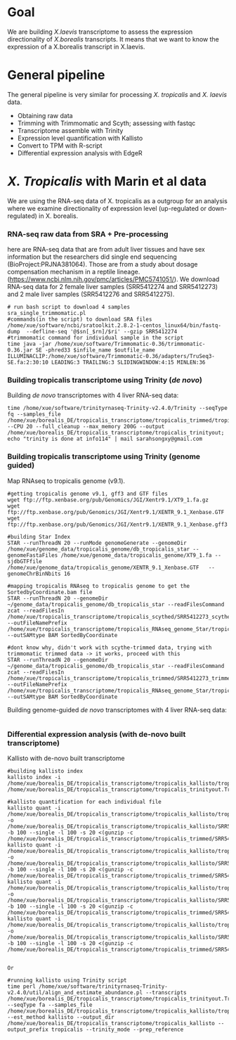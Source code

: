 # Goal
We are building *X.laevis* transcriptome to assess the expression directionality of *X.borealis* transcripts. It means that we want to know the expression of a X.borealis transcript in X.laevis.

# General pipeline
The general pipeline is very similar for processing *X. tropicalis* and *X. laevis* data.
- Obtaining raw data
- Trimming with Trimmomatic and Scyth; assessing with fastqc
- Transcriptome assemble with Trinity
- Expression level quantification with Kallisto
- Convert to TPM with R-script
- Differential expression analysis with EdgeR


# *X. Tropicalis* with Marin et al data
We are using the RNA-seq data of X. tropicalis as a outgroup for an analysis where we examine directionality of expression level (up-regulated or down-regulated) in X. borealis. 

### RNA-seq raw data from SRA + Pre-processing
here are RNA-seq data that are from adult liver tissues and have sex information but the researchers did single end sequencing (BioProject:PRJNA381064). Those are from a study about dosage compensation mechanism in a reptile lineage. (https://www.ncbi.nlm.nih.gov/pmc/articles/PMC5741051/). We download RNA-seq data for 2 female liver samples (SRR5412274 and SRR5412273) and 2 male liver samples (SRR5412276 and SRR5412275). 
```
# run bash script to download 4 samples
sra_single_trimmomatic.pl
#commands(in the script) to download SRA files  
/home/xue/software/ncbi/sratoolkit.2.8.2-1-centos_linux64/bin/fastq-dump  --defline-seq '@$sn[_$rn]/$ri' --gzip SRR5412274
#trimmomatic command for individual sample in the script
time java -jar /home/xue/software/Trimmomatic-0.36/trimmomatic-0.36.jar SE -phred33 $infile_name $outfile_name ILLUMINACLIP:/home/xue/software/Trimmomatic-0.36/adapters/TruSeq3-SE.fa:2:30:10 LEADING:3 TRAILING:3 SLIDINGWINDOW:4:15 MINLEN:36
```
### Building tropicalis transcriptome using Trinity (*de novo*)
Building *de novo* transcriptomes with 4 liver RNA-seq data:
```
time /home/xue/software/trinityrnaseq-Trinity-v2.4.0/Trinity --seqType fq --samples_file /home/xue/borealis_DE/tropicalis_transcriptome/tropicalis_trimmed/tropicalis_samples_file --CPU 20 --full_cleanup --max_memory 200G --output /home/xue/borealis_DE/tropicalis_transcriptome/tropicalis_trinityout; echo "trinity is done at info114" | mail sarahsongxy@gmail.com

```
### Building tropicalis transcriptome using Trinity (genome guided)
Map RNAseq to tropicalis genome (v9.1). 
```
#getting tropicalis genome v9.1, gff3 and GTF files
wget ftp://ftp.xenbase.org/pub/Genomics/JGI/Xentr9.1/XT9_1.fa.gz
wget ftp://ftp.xenbase.org/pub/Genomics/JGI/Xentr9.1/XENTR_9.1_Xenbase.GTF
wget ftp://ftp.xenbase.org/pub/Genomics/JGI/Xentr9.1/XENTR_9.1_Xenbase.gff3

#building Star Index
STAR --runThreadN 20 --runMode genomeGenerate --genomeDir /home/xue/genome_data/tropicalis_genome/db_tropicalis_star --genomeFastaFiles /home/xue/genome_data/tropicalis_genome/XT9_1.fa --sjdbGTFfile  /home/xue/genome_data/tropicalis_genome/XENTR_9.1_Xenbase.GTF   --genomeChrBinNbits 16

#mapping tropicalis RNAseq to tropicalis genome to get the SortedbyCoordinate.bam file
STAR --runThreadN 20 --genomeDir ~/genome_data/tropicalis_genome/db_tropicalis_star --readFilesCommand zcat --readFilesIn /home/xue/tropicalis_transcriptome/tropicalis_scythed/SRR5412273_scythed.fastq.gz,/home/xue/tropicalis_transcriptome/tropicalis_scythed/SRR5412274_scythed.fastq.gz,/home/xue/tropicalis_transcriptome/tropicalis_scythed/SRR5412275_scythed.fastq.gz,/home/xue/tropicalis_transcriptome/tropicalis_scythed/SRR5412276_scythed.fastq.gz --outFileNamePrefix /home/xue/tropicalis_transcriptome/tropicalis_RNAseq_genome_Star/tropicalis_mapping_RNAseq_genome --outSAMtype BAM SortedByCoordinate

#dont know why, didn't work with scythe-trimmed data, trying with trimmomatic trimmed data -> it works, proceed with this 
STAR --runThreadN 20 --genomeDir ~/genome_data/tropicalis_genome/db_tropicalis_star --readFilesCommand zcat --readFilesIn /home/xue/tropicalis_transcriptome/tropicalis_trimmed/SRR5412273_trimmed.fastq.gz,/home/xue/tropicalis_transcriptome/tropicalis_trimmed/SRR5412274_trimmed.fastq.gz,/home/xue/tropicalis_transcriptome/tropicalis_trimmed/SRR5412275_trimmed.fastq.gz,/home/xue/tropicalis_transcriptome/tropicalis_trimmed/SRR5412276_trimmed.fastq.gz --outFileNamePrefix /home/xue/tropicalis_transcriptome/tropicalis_RNAseq_genome_Star/tropicalis_mapping_RNAseq_genome --outSAMtype BAM SortedByCoordinate
```
Building genome-guided *de novo* transcriptomes with 4 liver RNA-seq data:
```

```

### Differential expression analysis (with de-novo built transcriptome)
Kallisto with de-novo built transcriptome
```
#building kallisto index
kallisto index -i /home/xue/borealis_DE/tropicalis_transcriptome/tropicalis_kallisto/tropicalis_trinityout.idx /home/xue/borealis_DE/tropicalis_transcriptome/tropicalis_trinityout.Trinity.fasta

#kallisto quantification for each individual file
kallisto quant -i /home/xue/borealis_DE/tropicalis_transcriptome/tropicalis_kallisto/tropicalis_trinityout.idx -o /home/xue/borealis_DE/tropicalis_transcriptome/tropicalis_kallisto/SRR5412273 -b 100 --single -l 100 -s 20 <(gunzip -c /home/xue/borealis_DE/tropicalis_transcriptome/tropicalis_trimmed/SRR5412273_trimmed.fastq.gz)
kallisto quant -i /home/xue/borealis_DE/tropicalis_transcriptome/tropicalis_kallisto/tropicalis_trinityout.idx -o /home/xue/borealis_DE/tropicalis_transcriptome/tropicalis_kallisto/SRR5412274 -b 100 --single -l 100 -s 20 <(gunzip -c /home/xue/borealis_DE/tropicalis_transcriptome/tropicalis_trimmed/SRR5412274_trimmed.fastq.gz)
kallisto quant -i /home/xue/borealis_DE/tropicalis_transcriptome/tropicalis_kallisto/tropicalis_trinityout.idx -o /home/xue/borealis_DE/tropicalis_transcriptome/tropicalis_kallisto/SRR5412275 -b 100 --single -l 100 -s 20 <(gunzip -c /home/xue/borealis_DE/tropicalis_transcriptome/tropicalis_trimmed/SRR5412275_trimmed.fastq.gz)
kallisto quant -i /home/xue/borealis_DE/tropicalis_transcriptome/tropicalis_kallisto/tropicalis_trinityout.idx -o /home/xue/borealis_DE/tropicalis_transcriptome/tropicalis_kallisto/SRR5412276 -b 100 --single -l 100 -s 20 <(gunzip -c /home/xue/borealis_DE/tropicalis_transcriptome/tropicalis_trimmed/SRR5412276_trimmed.fastq.gz)


Or

#running kallisto using Trinity script
time perl /home/xue/software/trinityrnaseq-Trinity-v2.4.0/util/align_and_estimate_abundance.pl --transcripts /home/xue/borealis_DE/tropicalis_transcriptome/tropicalis_trinityout.Trinity.fasta --seqType fa --samples_file /home/xue/borealis_DE/tropicalis_transcriptome/tropicalis_kallisto/tropicalis_samplefile.txt --est_method kallisto --output_dir /home/xue/borealis_DE/tropicalis_transcriptome/tropicalis_kallisto --output_prefix tropicalis --trinity_mode --prep_reference
```





